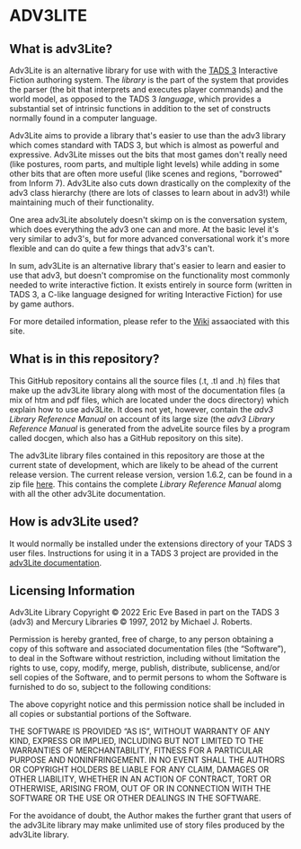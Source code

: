 # ADV3LITE
## What is adv3Lite?
Adv3Lite is an alternative library for use with with the [TADS 3](https://www.tads.org) Interactive Fiction authoring system.
The _library_ is the part of the system that provides the parser (the bit that interprets and executes player commands) and the world model, as opposed to the TADS 3 _language_, which provides a substantial set of intrinsic functions in addition to the set of constructs normally found in a computer language.

Adv3Lite aims to provide a library that's easier to use than the adv3 library which comes standard with TADS 3, but which is almost as powerful and expressive. Adv3Lite misses out the bits that most games don't really need (like postures, room parts, and multiple light levels) while adding in some other bits that are often more useful (like scenes and regions, "borrowed" from Inform 7). Adv3Lite also cuts down drastically on the complexity of the adv3 class hierarchy (there are lots of classes to learn about in adv3!) while maintaining much of their functionality.

One area adv3Lite absolutely doesn't skimp on is the conversation system, which does everything the adv3 one can and more. At the basic level it's very similar to adv3's, but for more advanced conversational work it's more flexible and can do quite a few things that adv3's can't.

In sum, adv3Lite is an alternative library that's easier to learn and easier to use that adv3, but doesn't compromise on the functionality most commonly needed to write interactive fiction. It exists entirely in source form (written in TADS 3, a C-like language designed for writing Interactive Fiction) for use by game authors.

For more detailed information, please refer to the [Wiki](../../../wiki) assaociated with this site.

## What is in this repository?
This GitHub repository contains all the source files (.t, .tl and .h) files that make up the adv3Lite library along with most of the documentation files (a mix of htm and pdf files, which are located under the docs directory) which explain how to use adv3Lite. It does not yet, however, contain the _adv3 Library Reference Manual_ on account of its large size (the _adv3 Library Reference Manual_ is generated from the adveLite source files by a program called docgen, which also has a GitHub repository on this site). 

The adv3Lite library files contained in this repository are those at the current state of development, which are likely to be ahead of the current release version. The current release version, version 1.6.2, can be found in a zip file [here](https://github.com/EricEve/adv3lite/releases/download/v.1.6.2/adv3Lite16-2.zip).  This contains the complete _Library Reference Manual_ alomg with all the other adv3Lite documentation.

## How is adv3Lite used?
It would normally be installed under the extensions directory of your TADS 3 user files. Instructions for using it in a TADS 3 project are provided in the [adv3Lite documentation](https://github.com/EricEve/adv3lite/wiki/Learning-adv3Lite). 

## Licensing Information
Adv3Lite Library Copyright © 2022 Eric Eve
Based in part on the TADS 3 (adv3) and Mercury Libraries © 1997, 2012 by Michael J. Roberts.

Permission is hereby granted, free of charge, to any person obtaining a copy of this software and associated documentation files (the “Software”), to deal in the Software without restriction, including without limitation the rights to use, copy, modify, merge, publish, distribute, sublicense, and/or sell copies of the Software, and to permit persons to whom the Software is furnished to do so, subject to the following conditions:

The above copyright notice and this permission notice shall be included in all copies or substantial portions of the Software.

THE SOFTWARE IS PROVIDED “AS IS”, WITHOUT WARRANTY OF ANY KIND, EXPRESS OR IMPLIED, INCLUDING BUT NOT LIMITED TO THE WARRANTIES OF MERCHANTABILITY, FITNESS FOR A PARTICULAR PURPOSE AND NONINFRINGEMENT. IN NO EVENT SHALL THE AUTHORS OR COPYRIGHT HOLDERS BE LIABLE FOR ANY CLAIM, DAMAGES OR OTHER LIABILITY, WHETHER IN AN ACTION OF CONTRACT, TORT OR OTHERWISE, ARISING FROM, OUT OF OR IN CONNECTION WITH THE SOFTWARE OR THE USE OR OTHER DEALINGS IN THE SOFTWARE.

For the avoidance of doubt, the Author makes the further grant that users of the adv3Lite library may make unlimited use of story files produced by the adv3Lite library.
